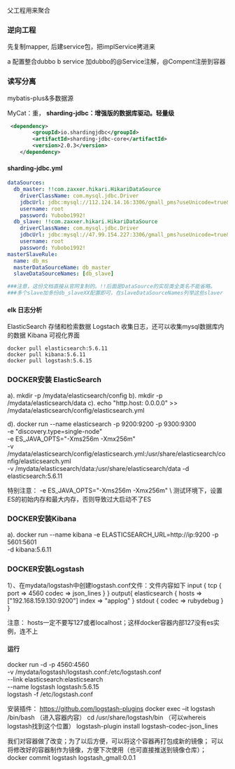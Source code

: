 父工程用来聚合

### 逆向工程
先复制mapper, 后建service包，把implService拷进来

a 配置整合dubbo
b service 加dubbo的@Service注解，@Compent注册到容器

### 读写分离 
mybatis-plus&多数据源

MyCat：重，
**sharding-jdbc：增强版的数据库驱动。轻量级**
```xml
 <dependency>
        <groupId>io.shardingjdbc</groupId>
        <artifactId>sharding-jdbc-core</artifactId>
        <version>2.0.3</version>
    </dependency>
```
#### sharding-jdbc.yml
```yaml
dataSources:
  db_master: !!com.zaxxer.hikari.HikariDataSource
    driverClassName: com.mysql.jdbc.Driver
    jdbcUrl: jdbc:mysql://112.124.14.16:3306/gmall_pms?useUnicode=true&characterEncoding=utf-8&useSSL=false
    username: root
    password: Yubobo1992!
  db_slave: !!com.zaxxer.hikari.HikariDataSource
    driverClassName: com.mysql.jdbc.Driver
    jdbcUrl: jdbc:mysql://47.99.154.227:3306/gmall_pms?useUnicode=true&characterEncoding=utf-8&useSSL=false
    username: root
    password: Yubobo1992!
masterSlaveRule:
  name: db_ms
  masterDataSourceName: db_master
  slaveDataSourceNames: [db_slave]

###注意，这份文档直接从官网复制的。!!后面是DataSource的实现类全类名不能省略。
###多个slave加多份db_slaveXX配置即可，在slaveDataSourceNames列举这些slaver

```

#### elk 日志分析
ElasticSearch 存储和检索数据
Logstach  收集日志，还可以收集mysql数据库内的数据
Kibana  可视化界面

```shell
docker pull elasticsearch:5.6.11
docker pull kibana:5.6.11
docker pull logstash:5.6.15
```

### DOCKER安装 ElasticSearch
a). mkdir -p /mydata/elasticsearch/config
b). mkdir -p /mydata/elasticsearch/data
c). echo "http.host: 0.0.0.0" >> /mydata/elasticsearch/config/elasticsearch.yml

d). docker run --name elasticsearch -p 9200:9200 -p 9300:9300 \
-e "discovery.type=single-node" \
-e ES_JAVA_OPTS="-Xms256m -Xmx256m" \
-v /mydata/elasticsearch/config/elasticsearch.yml:/usr/share/elasticsearch/config/elasticsearch.yml \
-v /mydata/elasticsearch/data:/usr/share/elasticsearch/data -d elasticsearch:5.6.11

特别注意：
-e ES_JAVA_OPTS="-Xms256m -Xmx256m" \ 测试环境下，设置ES的初始内存和最大内存，否则导致过大启动不了ES

### DOCKER安装Kibana
a). docker run --name kibana -e ELASTICSEARCH_URL=http://ip:9200 -p 5601:5601 \
-d kibana:5.6.11

### DOCKER安装Logstash
1）、在mydata/logstash中创建logstash.conf文件：文件内容如下
input {
    tcp {
        port => 4560
        codec => json_lines
    }
}
output{
  elasticsearch { 
	hosts => ["192.168.159.130:9200"] 
	index => "applog"
	}
  stdout { codec => rubydebug }
}

注意：
hosts一定不要写127或者localhost；这样docker容器内部127没有es实例，连不上
#### 运行
docker run -d -p 4560:4560 \
-v /mydata/logstash/logstash.conf:/etc/logstash.conf \
--link elasticsearch:elasticsearch \
--name logstash logstash:5.6.15 \
logstash -f /etc/logstash.conf

安装插件：
https://github.com/logstash-plugins
docker exec –it logstash /bin/bash （进入容器内容）
cd /usr/share/logstash/bin （可以whereis logstash找到这个位置）
logstash-plugin install logstash-codec-json_lines


我们对容器做了改变；为了以后方便，可以将这个容器再打包成新的镜像；
可以将修改好的容器制作为镜像，方便下次使用（也可直接推送到镜像仓库）；
docker commit logstash logstash_gmall:0.0.1

